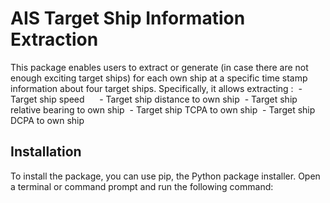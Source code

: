 # AIS Target Ship Information Extraction

This package enables users to extract or generate (in case there are not enough exciting target ships) for each own ship at a specific time stamp information about four target ships.
Specifically, it allows extracting :
 - Target ship speed    
 - Target ship distance to own ship
 - Target ship relative bearing to own ship
 - Target ship TCPA to own ship
 - Target ship DCPA to own ship


## Installation

To install the package, you can use pip, the Python package installer. Open a terminal or command prompt and run the following command:


